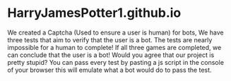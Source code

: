 # HarryJamesPotter1.github.io
We created a Captcha (Used to ensure a user is human) for bots, We have three tests that aim to verify that the user is a bot. The tests are nearly impossible for a human to complete! If all three games are completed, we can conclude that the user is a bot! Would you agree that our project is pretty stupid? You can pass every test by pasting a js script in the console of your browser this will emulate what a bot would do to pass the test.
